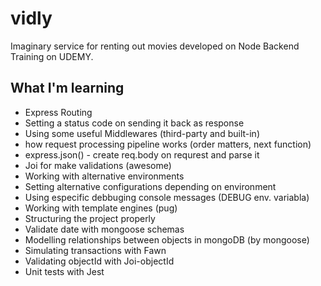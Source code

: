 # vidly
Imaginary service for renting out movies developed on Node Backend Training on UDEMY.

## What I'm learning

* Express Routing
* Setting a status code on sending it back as response
* Using some useful Middlewares (third-party and built-in)
* how request processing pipeline works (order matters, next function)
* express.json() - create req.body on requrest and parse it
* Joi for make validations (awesome)
* Working with alternative environments
* Setting alternative configurations depending on environment
* Using especific debbuging console messages (DEBUG env. variabla)
* Working with template engines (pug)
* Structuring the project properly
* Validate date with mongoose schemas
* Modelling relationships between objects in mongoDB (by mongoose)
* Simulating  transactions with Fawn
* Validating objectId with Joi-objectId
* Unit tests with Jest

